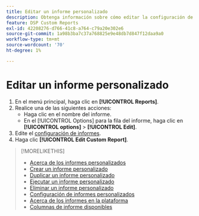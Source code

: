 ```yaml
---
title: Editar un informe personalizado
description: Obtenga información sobre cómo editar la configuración de informes personalizada.
feature: DSP Custom Reports
exl-id: 42208276-d766-41c8-a764-c79a20e302e6
source-git-commit: 1a98b3ba7c37a768825e9e48db7d847f12daa9a0
workflow-type: tm+mt
source-wordcount: '70'
ht-degree: 1%

---
```


# Editar un informe personalizado

1. En el menú principal, haga clic en **[!UICONTROL Reports]**.
1. Realice una de las siguientes acciones:
   * Haga clic en el nombre del informe.
   * En el [!UICONTROL Options] para la fila del informe, haga clic en **[!UICONTROL options]** > **[!UICONTROL Edit]**.
1. Edite el [configuración de informes](/help/dsp/reports/report-settings.md).
1. Haga clic **[!UICONTROL Edit Custom Report]**.

>[!MORELIKETHIS]
>
>* [Acerca de los informes personalizados](/help/dsp/reports/report-about.md)
>* [Crear un informe personalizado](/help/dsp/reports/report-create.md)
>* [Duplicar un informe personalizado](/help/dsp/reports/report-copy.md)
>* [Ejecutar un informe personalizado](/help/dsp/reports/report-run-now.md)
>* [Eliminar un informe personalizado](/help/dsp/reports/report-delete.md)
>* [Configuración de informes personalizados](/help/dsp/reports/report-settings.md)
>* [Acerca de los informes en la plataforma](/help/dsp/campaign-management/reports/campaign-reports-about.md)
>* [Columnas de informe disponibles](/help/dsp/reports/report-columns.md)

